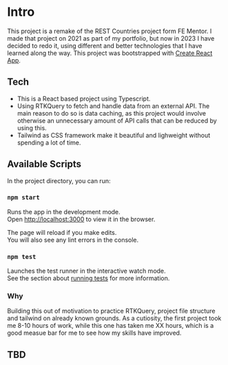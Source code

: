 # Intro

This project is a remake of the REST Countries project form FE Mentor.
I made that project on 2021 as part of my portfolio,  but now in 2023 I have decided to redo it, using different and better technologies that I have learned along the way.
This project was bootstrapped with [Create React App](https://github.com/facebook/create-react-app).

## Tech

- This is a React based project using Typescript.
- Using RTKQuery to fetch and handle data from an external API. The main reason to do so is data caching, as this project would involve otherwise an unnecessary amount of API calls that can be reduced by using this.
- Tailwind as CSS framework make it beautiful and lighweight without spending a lot of time.

## Available Scripts

In the project directory, you can run:

### `npm start`

Runs the app in the development mode.\
Open [http://localhost:3000](http://localhost:3000) to view it in the browser.

The page will reload if you make edits.\
You will also see any lint errors in the console.

### `npm test`

Launches the test runner in the interactive watch mode.\
See the section about [running tests](https://facebook.github.io/create-react-app/docs/running-tests) for more information.

### Why

Building this out of motivation to practice RTKQuery, project file structure and tailwind on already known grounds.
As a cutiosity, the first project took me 8-10 hours of work, while this one has taken me XX hours, which is a good measue bar for me to see how my skills have improved.



## TBD

